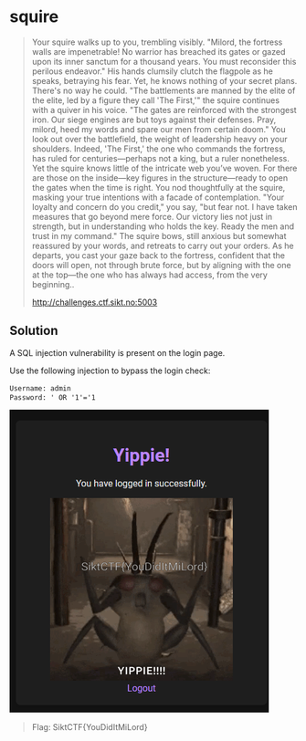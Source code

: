 # squire
> Your squire walks up to you, trembling visibly. "Milord, the fortress walls are impenetrable! No warrior has breached its gates or gazed upon its inner sanctum for a thousand years. You must reconsider this perilous endeavor." His hands clumsily clutch the flagpole as he speaks, betraying his fear. Yet, he knows nothing of your secret plans. There's no way he could. "The battlements are manned by the elite of the elite, led by a figure they call 'The First,'" the squire continues with a quiver in his voice. "The gates are reinforced with the strongest iron. Our siege engines are but toys against their defenses. Pray, milord, heed my words and spare our men from certain doom." You look out over the battlefield, the weight of leadership heavy on your shoulders. Indeed, 'The First,' the one who commands the fortress, has ruled for centuries—perhaps not a king, but a ruler nonetheless. Yet the squire knows little of the intricate web you’ve woven. For there are those on the inside—key figures in the structure—ready to open the gates when the time is right. You nod thoughtfully at the squire, masking your true intentions with a facade of contemplation. "Your loyalty and concern do you credit," you say, "but fear not. I have taken measures that go beyond mere force. Our victory lies not just in strength, but in understanding who holds the key. Ready the men and trust in my command." The squire bows, still anxious but somewhat reassured by your words, and retreats to carry out your orders. As he departs, you cast your gaze back to the fortress, confident that the doors will open, not through brute force, but by aligning with the one at the top—the one who has always had access, from the very beginning..
> 
> http://challenges.ctf.sikt.no:5003

## Solution

A SQL injection vulnerability is present on the login page.

Use the following injection to bypass the login check:
```
Username: admin
Password: ' OR '1'='1
```
![alt text](squire.png)

> Flag: SiktCTF{YouDidItMiLord}